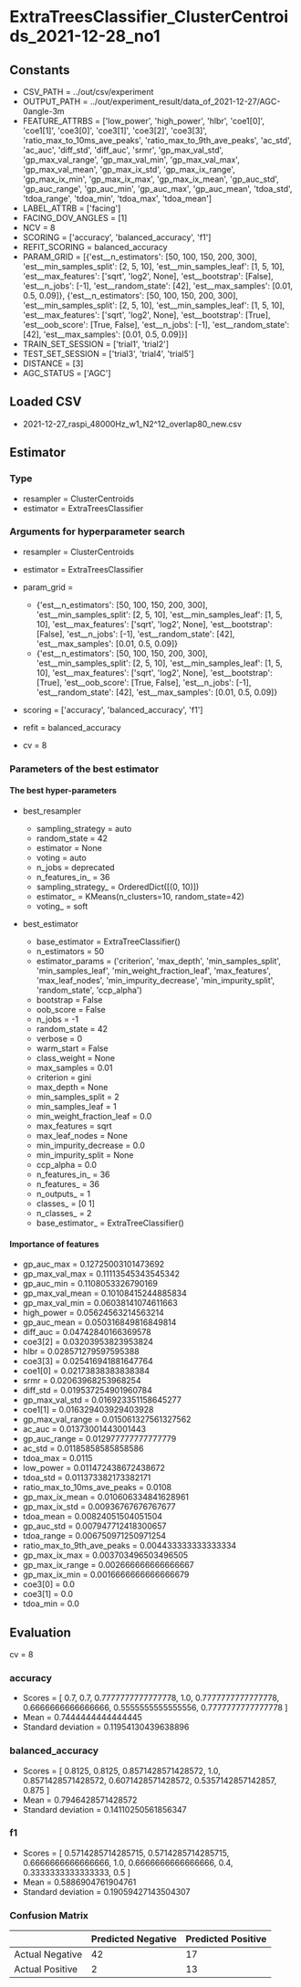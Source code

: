 # ExtraTreesClassifier_ClusterCentroids_2021-12-28_no1
## Constants
- CSV_PATH = ../out/csv/experiment
- OUTPUT_PATH = ../out/experiment_result/data_of_2021-12-27/AGC-0angle-3m
- FEATURE_ATTRBS = ['low_power', 'high_power', 'hlbr', 'coe1[0]', 'coe1[1]', 'coe3[0]', 'coe3[1]', 'coe3[2]', 'coe3[3]', 'ratio_max_to_10ms_ave_peaks', 'ratio_max_to_9th_ave_peaks', 'ac_std', 'ac_auc', 'diff_std', 'diff_auc', 'srmr', 'gp_max_val_std', 'gp_max_val_range', 'gp_max_val_min', 'gp_max_val_max', 'gp_max_val_mean', 'gp_max_ix_std', 'gp_max_ix_range', 'gp_max_ix_min', 'gp_max_ix_max', 'gp_max_ix_mean', 'gp_auc_std', 'gp_auc_range', 'gp_auc_min', 'gp_auc_max', 'gp_auc_mean', 'tdoa_std', 'tdoa_range', 'tdoa_min', 'tdoa_max', 'tdoa_mean']
- LABEL_ATTRB = ['facing']
- FACING_DOV_ANGLES = [1]
- NCV = 8
- SCORING = ['accuracy', 'balanced_accuracy', 'f1']
- REFIT_SCORING = balanced_accuracy
- PARAM_GRID = [{'est__n_estimators': [50, 100, 150, 200, 300], 'est__min_samples_split': [2, 5, 10], 'est__min_samples_leaf': [1, 5, 10], 'est__max_features': ['sqrt', 'log2', None], 'est__bootstrap': [False], 'est__n_jobs': [-1], 'est__random_state': [42], 'est__max_samples': [0.01, 0.5, 0.09]}, {'est__n_estimators': [50, 100, 150, 200, 300], 'est__min_samples_split': [2, 5, 10], 'est__min_samples_leaf': [1, 5, 10], 'est__max_features': ['sqrt', 'log2', None], 'est__bootstrap': [True], 'est__oob_score': [True, False], 'est__n_jobs': [-1], 'est__random_state': [42], 'est__max_samples': [0.01, 0.5, 0.09]}]
- TRAIN_SET_SESSION = ['trial1', 'trial2']
- TEST_SET_SESSION = ['trial3', 'trial4', 'trial5']
- DISTANCE = [3]
- AGC_STATUS = ['AGC']

## Loaded CSV
- 2021-12-27_raspi_48000Hz_w1_N2^12_overlap80_new.csv

## Estimator
### Type
- resampler = ClusterCentroids
- estimator = ExtraTreesClassifier

### Arguments for hyperparameter search
- resampler = ClusterCentroids
- estimator = ExtraTreesClassifier
- param_grid = 
	- {'est__n_estimators': [50, 100, 150, 200, 300], 'est__min_samples_split': [2, 5, 10], 'est__min_samples_leaf': [1, 5, 10], 'est__max_features': ['sqrt', 'log2', None], 'est__bootstrap': [False], 'est__n_jobs': [-1], 'est__random_state': [42], 'est__max_samples': [0.01, 0.5, 0.09]}
	- {'est__n_estimators': [50, 100, 150, 200, 300], 'est__min_samples_split': [2, 5, 10], 'est__min_samples_leaf': [1, 5, 10], 'est__max_features': ['sqrt', 'log2', None], 'est__bootstrap': [True], 'est__oob_score': [True, False], 'est__n_jobs': [-1], 'est__random_state': [42], 'est__max_samples': [0.01, 0.5, 0.09]}

- scoring = ['accuracy', 'balanced_accuracy', 'f1']
- refit = balanced_accuracy
- cv = 8

### Parameters of the best estimator
#### The best hyper-parameters
- best_resampler
	- sampling_strategy = auto
	- random_state = 42
	- estimator = None
	- voting = auto
	- n_jobs = deprecated
	- n_features_in_ = 36
	- sampling_strategy_ = OrderedDict([(0, 10)])
	- estimator_ = KMeans(n_clusters=10, random_state=42)
	- voting_ = soft

- best_estimator
	- base_estimator = ExtraTreeClassifier()
	- n_estimators = 50
	- estimator_params = ('criterion', 'max_depth', 'min_samples_split', 'min_samples_leaf', 'min_weight_fraction_leaf', 'max_features', 'max_leaf_nodes', 'min_impurity_decrease', 'min_impurity_split', 'random_state', 'ccp_alpha')
	- bootstrap = False
	- oob_score = False
	- n_jobs = -1
	- random_state = 42
	- verbose = 0
	- warm_start = False
	- class_weight = None
	- max_samples = 0.01
	- criterion = gini
	- max_depth = None
	- min_samples_split = 2
	- min_samples_leaf = 1
	- min_weight_fraction_leaf = 0.0
	- max_features = sqrt
	- max_leaf_nodes = None
	- min_impurity_decrease = 0.0
	- min_impurity_split = None
	- ccp_alpha = 0.0
	- n_features_in_ = 36
	- n_features_ = 36
	- n_outputs_ = 1
	- classes_ = [0 1]
	- n_classes_ = 2
	- base_estimator_ = ExtraTreeClassifier()

#### Importance of features
- gp_auc_max = 0.12725003101473692
- gp_max_val_max = 0.11113545343545342
- gp_auc_min = 0.1108053326790169
- gp_max_val_mean = 0.10108415244885834
- gp_max_val_min = 0.06038141074611663
- high_power = 0.05624563214563214
- gp_auc_mean = 0.050316849816849814
- diff_auc = 0.04742840166369578
- coe3[2] = 0.03203953823953824
- hlbr = 0.028571279597595388
- coe3[3] = 0.025416941881647764
- coe1[0] = 0.02173838383838384
- srmr = 0.02063968253968254
- diff_std = 0.019537254901960784
- gp_max_val_std = 0.016923351158645277
- coe1[1] = 0.016329403929403928
- gp_max_val_range = 0.015061327561327562
- ac_auc = 0.01373001443001443
- gp_auc_range = 0.012977777777777779
- ac_std = 0.01185858585858586
- tdoa_max = 0.0115
- low_power = 0.011472438672438672
- tdoa_std = 0.011373382173382171
- ratio_max_to_10ms_ave_peaks = 0.0108
- gp_max_ix_mean = 0.010606334841628961
- gp_max_ix_std = 0.00936767676767677
- tdoa_mean = 0.00824051504051504
- gp_auc_std = 0.007947712418300657
- tdoa_range = 0.006750971250971254
- ratio_max_to_9th_ave_peaks = 0.004433333333333334
- gp_max_ix_max = 0.003703496503496505
- gp_max_ix_range = 0.002666666666666667
- gp_max_ix_min = 0.0016666666666666679
- coe3[0] = 0.0
- coe3[1] = 0.0
- tdoa_min = 0.0

## Evaluation
cv = 8
### accuracy
- Scores = [ 0.7, 0.7, 0.7777777777777778, 1.0, 0.7777777777777778, 0.6666666666666666, 0.5555555555555556, 0.7777777777777778 ]
- Mean = 0.7444444444444445
- Standard deviation = 0.11954130439638896

### balanced_accuracy
- Scores = [ 0.8125, 0.8125, 0.8571428571428572, 1.0, 0.8571428571428572, 0.6071428571428572, 0.5357142857142857, 0.875 ]
- Mean = 0.7946428571428572
- Standard deviation = 0.14110250561856347

### f1
- Scores = [ 0.5714285714285715, 0.5714285714285715, 0.6666666666666666, 1.0, 0.6666666666666666, 0.4, 0.3333333333333333, 0.5 ]
- Mean = 0.5886904761904761
- Standard deviation = 0.19059427143504307

### Confusion Matrix
|  | Predicted Negative | Predicted Positive |
| --- | --- | --- |
| Actual Negative | 42 | 17 |
| Actual Positive | 2 | 13 |

      